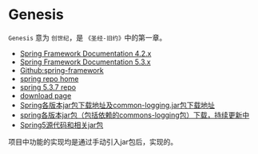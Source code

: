 # Genesis

`Genesis` 意为 `创世纪`，是 `《圣经-旧约》`中的第一章。

- [Spring Framework Documentation 4.2.x](https://docs.spring.io/spring-framework/docs/4.2.x/spring-framework-reference/html/overview.html)
- [Spring Framework Documentation 5.3.x](https://docs.spring.io/spring-framework/docs/5.3.x/reference/html/)
- [Github:spring-framework](https://github.com/spring-projects/spring-framework)
- [spring repo home](https://repo.spring.io/webapp/#/home)
- [spring 5.3.7 repo](https://repo.spring.io/webapp/#/artifacts/browse/tree/General/release/org/springframework/spring/5.3.7)
- [download page](https://repo.spring.io/release/org/springframework/spring/5.3.7/)
- [Spring各版本jar包下载地址及common-logging.jar包下载地址](https://blog.csdn.net/qq_37486501/article/details/79517815)
- [spring各版本jar包（包括依赖的commons-logging包）下载，持续更新中](https://blog.csdn.net/qq_43672126/article/details/105811915)
- [Spring5源代码和相关jar包](https://github.com/mxg133/learnforSpring5/blob/master/spring5_tx1/src/lib/com.springsource.org.aspectj.weaver-1.6.8.RELEASE.jar)

项目中功能的实现均是通过手动引入jar包后，实现的。
